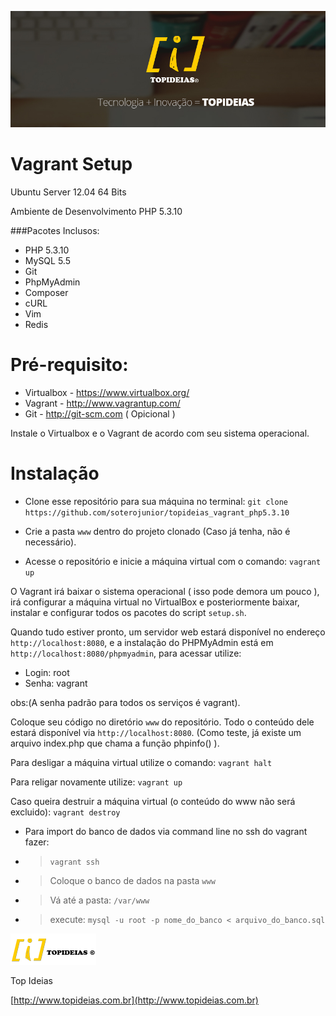 ![newwallpaperfacebook logo](newwallpaperfacebook.jpg)

Vagrant Setup
===========

Ubuntu Server 12.04 64 Bits

Ambiente de Desenvolvimento PHP 5.3.10 

###Pacotes Inclusos:

- PHP 5.3.10
- MySQL 5.5
- Git
- PhpMyAdmin 
- Composer
- cURL
- Vim
- Redis


Pré-requisito: 
==============

- Virtualbox - https://www.virtualbox.org/
- Vagrant - http://www.vagrantup.com/
- Git - http://git-scm.com ( Opicional )

Instale o Virtualbox e o Vagrant de acordo com seu sistema operacional.

Instalação
===========

* Clone esse repositório para sua máquina no terminal: `git clone https://github.com/soterojunior/topideias_vagrant_php5.3.10`

* Crie a pasta `www` dentro do projeto clonado (Caso já tenha, não é necessário).

* Acesse o repositório e inicie a máquina virtual com o comando: `vagrant up`

O Vagrant irá baixar o sistema operacional ( isso pode demora um pouco ), irá configurar a máquina virtual no VirtualBox e posteriormente baixar, instalar e configurar todos os pacotes do script `setup.sh`.

Quando tudo estiver pronto, um servidor web estará disponível no endereço `http://localhost:8080`, e a instalação do PHPMyAdmin está em `http://localhost:8080/phpmyadmin`, para acessar utilize:

- Login: root
- Senha: vagrant

obs:(A senha padrão para todos os serviços é vagrant).


Coloque seu código no diretório `www` do repositório. Todo o conteúdo dele estará disponível via `http://localhost:8080`. (Como teste, já existe um arquivo index.php que chama a função phpinfo() ).

Para desligar a máquina virtual utilize o comando: `vagrant halt`

Para religar novamente utilize: `vagrant up`

Caso queira destruir a máquina virtual (o conteúdo do www não será excluido): `vagrant destroy`

- Para import do banco de dados via command line no ssh do vagrant fazer:
- > `vagrant ssh`
- > Coloque o banco de dados na pasta `www`
- > Vá até a pasta: `/var/www`
- > execute: `mysql -u root -p nome_do_banco < arquivo_do_banco.sql`


![logo_top_ideias logo](logo_top_ideias.png)

Top Ideias

[http://www.topideias.com.br](http://www.topideias.com.br)
